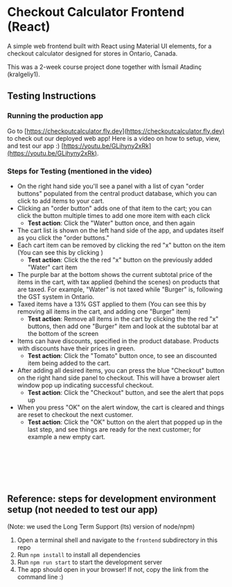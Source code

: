 # Checkout Calculator Frontend (React)

A simple web frontend built with React using Material UI elements, for a checkout calculator designed for stores in Ontario, Canada.

This was a 2-week course project done together with İsmail Atadinç (kralgeliy1).

## Testing Instructions

### Running the production app
Go to [https://checkoutcalculator.fly.dev](https://checkoutcalculator.fly.dev) to check out our deployed web app! Here is a video on how to setup, view, and test our app :) [https://youtu.be/GLihyny2xRk](https://youtu.be/GLihyny2xRk).


### Steps for Testing (mentioned in the video)
- On the right hand side you'll see a panel with a list of cyan "order buttons" populated from the central product database, which you can click to add items to your cart.
- Clicking an "order button" adds one of that item to the cart; you can click the button multiple times to add one more item with each click
  - **Test action**: Click the "Water" button once, and then again
- The cart list is shown on the left hand side of the app, and updates itself as you click the "order buttons."
- Each cart item can be removed by clicking the red "x" button on the item (You can see this by clicking )
  - **Test action**: Click the the red "x" button on the previously added "Water" cart item
- The purple bar at the bottom shows the current subtotal price of the items in the cart, with tax applied (behind the scenes) on products that are taxed. For example, "Water" is not taxed while "Burger" is, following the GST system in Ontario.
- Taxed items have a 13% GST applied to them (You can see this by removing all items in the cart, and adding one "Burger" item)
  - **Test action**: Remove all items in the cart by clicking the the red "x" buttons, then add one "Burger" item and look at the subtotal bar at the bottom of the screen
- Items can have discounts, specified in the product database. Products with discounts have their prices in green.
  - **Test action**: Click the "Tomato" button once, to see an discounted item being added to the cart.
- After adding all desired items, you can press the blue "Checkout" button on the right hand side panel to checkout. This will have a browser alert window pop up indicating successful checkout.
  - **Test action**: Click the "Checkout" button, and see the alert that pops up
- When you press "OK" on the alert window, the cart is cleared and things are reset to checkout the next customer.
  - **Test action**: Click the "OK" button on the alert that popped up in the last step, and see things are ready for the next customer; for example a new empty cart.

&nbsp;

&nbsp;

&nbsp;

## Reference: steps for development environment setup (not needed to test our app)
(Note: we used the Long Term Support (lts) version of node/npm)
1. Open a terminal shell and navigate to the `frontend` subdirectory in this repo
2. Run `npm install` to install all dependencies
3. Run `npm run start` to start the development server
4. The app should open in your browser! If not, copy the link from the command line :)
